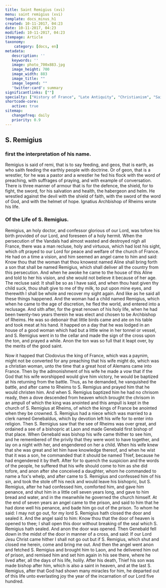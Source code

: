 ```yaml
---
title: Saint Remigius (xvi)
menu: saint remigius (xvi)
template: docs_minus_h1
created: 10-11-2017, 04:23
date: 10-11-2017, 04:23
modified: 10-11-2017, 04:23
itempage: Article
taxonomy:
    category: [docs, en]
metadata:
   description: ''
   keywords: ''
   image: photo_700x883.jpg
   image_height: 700
   image_width: 883
   image_title: ""
   image_legend: ""
   'twitter:card': summary
significantlinks: [""]
specialty: ["History of France", "Late Antiquity", "Christianism", "Saint", "Reims", "Saint Remigius", "Clovis", "Baptisma de Clovis"]
shortcode-core:
   active: true
sitemap:
   changefreq: daily
   priority: 0.9
---
```

## S. Remigius

### first the interpretation of his name.

Remigius is said of remi, that is to say feeding, and geos, that is earth, as who saith feeding the earthly people with doctrine. 
Or of geon, that is a wrestler, for he was a pastor and a wrestler he fed his flock with the word of preaching, with suffrages of praying, and with example of conversation. 
There is three manner of armour that is for the defence, the shield, for to fight, the sword, for his salvation and health, the habergeon and helm. 
He wrestled against the devil with the shield of faith, with the sword of the word of God, and with the helmet of hope. 
Ignatius Archbishop of Rheims wrote his life.

### Of the Life of S. Remigius.

Remigius, an holy doctor, and confessor glorious of our Lord, was tofore his birth provided of our Lord, and foreseen of a holy hermit. 
When the persecution of the Vandals had almost wasted and destroyed nigh all France, there was a man recluse, holy and virtuous, which had lost his sight, which oft prayed to our Lord for peace and welfare of the church of France. 
He had on a time a vision, and him seemed an angel came to him and said: Know thou that the woman that thou knowest named Aline shall bring forth a son that shall be named Remigius, which shall deliver all the country from this persecution. 
And when he awoke he came to the house of this Aline and told to her his vision, and she would not believe it because of her age. 
The recluse said: It shall be so as I have said, and when thou hast given thy child suck, thou shalt give to me of thy milk, to put upon mine eyes, and therewith I shall be whole and recover my sight again. 
And like as he said all these things happened. 
And the woman had a child named Remigius, which when he came to the age of discretion, he fled the world, and entered into a reclusage. 
And sith after, for the great renown of his holy life, when he had been twenty-two years therein he was elect and chosen to be Archbishop of Rheims. 
He was so debonair that little birds came and ate on his table and took meat at his hand. 
It happed on a day that he was lodged in an house of a good woman which had but a little wine in her tonnel or vessel, and S. 
Remigius went in to the cellar and made the sign of the cross upon the ton, and prayed a while. 
Anon the ton was so full that it leapt over, by the merits of the good saint.

Now it happed that Clodovius the king of France, which was a paynim, might not be converted for any preaching that his wife might do, which was a christian woman, unto the time that a great host of Alemans came into France. 
Then by the admonishment of his wife he made a vow that if the God that his wife worshipped would give him victory, he would be baptized at his returning from the battle. 
Thus, as he demanded, he vanquished the battle, and after came to Rheims to S. Remigius and prayed him that he would christen him. 
And when S. Remigius baptized him he had no chrisom ready, then a dove descended from heaven which brought the chrisom in an ampull of which the king was anointed and this ampull is kept in the church of S. Remigius at Rheims, of which the kings of France be anointed when they be crowned. 
S. Remigius had a niece which was married to a clerk named Genebaldus, which by devotion left his wife for to enter into religion. 
Then S. Remigius saw that the see of Rheims was over great, and ordained a see of a bishopric at Laon and made Genebald first bishop of that place. 
When Genebald was bishop his wife came thither to see him, and he remembered of the privily that they were wont to have together, and lay on a night with her, and engendered on her a child. 
When his wife knew that she was great and let him have knowledge thereof, and when he wist that it was a son, he commanded that it should be named Thief, because he had engendered it by theft. 
After for to quench the suspicion and the words of the people, he suffered that his wife should come to him as she did tofore, and anon after she conceived a daughter, whom he commanded to name a fox's whelp, and after came to S. Remigius and confessed him of his sin, and took the stole off his neck and would leave his bishopric, but S. Remigius, after he had confessed him, comforted him, and gave him penance, and shut him in a little cell seven years long, and gave to him bread and water, and in the meanwhile he governed the church himself.
At the end of seven years an angel came to the prison, and said to him that he had done well his penance, and bade him go out of the prison. 
To whom he said: I may not go out, for my lord S. Remigius hath closed the door and sealed it. 
And the angel said to him: Know thou that the door of heaven is opened to thee; I shall open this door without breaking of the seal which S. Remigius hath sealed. 
And anon the door was opened. 
Then Genebald fell down in the midst of the door in manner of a cross, and said: If our Lord Jesu Christ came hither I shall not go out but if S. Remigius, which shut and closed me herein, come and bring me out. 
And then the angel went anon and fetched S. Remigius and brought him to Laon, and he delivered him out of prison, and remised him and set him again in his see there, where he lived after, all the days of his life, holily. 
After his death, Thief his son was made bishop after him, which is also a saint in heaven, and at the last S. Remigius, after that God had shown many miracles for him, he departed out of this life unto everlasting joy the year of the incarnation of our Lord five hundred.